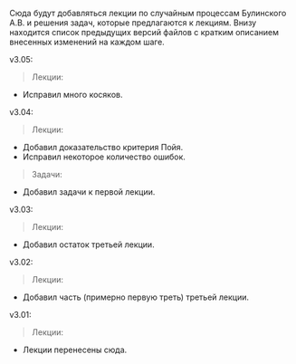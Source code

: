 Сюда будут добавляться лекции по случайным процессам Булинского А.В. и решения задач, которые предлагаются к лекциям.
Внизу находится список предыдущих версий файлов с кратким описанием внесенных изменений на каждом шаге.

v3.05:
>Лекции:
   * Исправил много косяков.
 
v3.04:
> Лекции:
   * Добавил доказательство критерия Пойя.
   * Исправил некоторое количество ошибок.

> Задачи:
   * Добавил задачи к первой лекции.
   
v3.03:
> Лекции:
   * Добавил остаток третьей лекции.
   
v3.02:
> Лекции:
   * Добавил часть (примерно первую треть) третьей лекции.
   
v3.01:
> Лекции:
   * Лекции перенесены сюда. 
 
